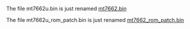 The file mt7662u.bin  is  just renamed   [mt7662.bin](https://git.kernel.org/pub/scm/linux/kernel/git/firmware/linux-firmware.git/tree/mt7662.bin) 

The file mt7662u_rom_patch.bin  is  just renamed  [mt7662_rom_patch.bin](https://git.kernel.org/pub/scm/linux/kernel/git/firmware/linux-firmware.git/tree/mt7662_rom_patch.bin)  
   
